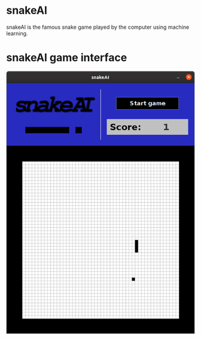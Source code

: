 # snakeAI
snakeAI is the famous snake game played by the computer using machine learning.

# snakeAI game interface

![snakeAI game](snakeAIgame.png)
